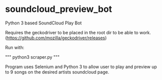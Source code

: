 # soundcloud_preview_bot
Python 3 based SoundCloud Play Bot

Requires the geckodriver to be placed in the root dir to be able to work. (https://github.com/mozilla/geckodriver/releases)

Run with:

"""
python3 scraper.py
"""

Program uses Selenium and Python 3 to allow user to play and preview up to 9 songs on the desired artists soundcloud page.

